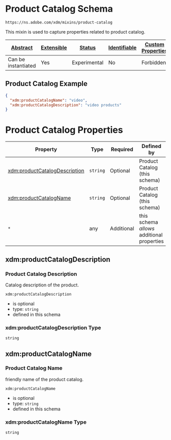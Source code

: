 
# Product Catalog Schema

```
https://ns.adobe.com/xdm/mixins/product-catalog
```

This mixin is used to capture properties related to product catalog.

| [Abstract](../../../abstract.md) | [Extensible](../../../extensions.md) | [Status](../../../status.md) | [Identifiable](../../../id.md) | [Custom Properties](../../../extensions.md) | [Additional Properties](../../../extensions.md) | Defined In |
|----------------------------------|--------------------------------------|------------------------------|--------------------------------|---------------------------------------------|-------------------------------------------------|------------|
| Can be instantiated | Yes | Experimental | No | Forbidden | Permitted | [fieldgroups/product/product-catalog.schema.json](fieldgroups/product/product-catalog.schema.json) |

## Product Catalog Example
```json
{
  "xdm:productCatalogName": "video",
  "xdm:productCatalogDescription": "video products"
}
```

# Product Catalog Properties

| Property | Type | Required | Defined by |
|----------|------|----------|------------|
| [xdm:productCatalogDescription](#xdmproductcatalogdescription) | `string` | Optional | Product Catalog (this schema) |
| [xdm:productCatalogName](#xdmproductcatalogname) | `string` | Optional | Product Catalog (this schema) |
| `*` | any | Additional | this schema *allows* additional properties |

## xdm:productCatalogDescription
### Product Catalog Description

Catalog description of the product.

`xdm:productCatalogDescription`
* is optional
* type: `string`
* defined in this schema

### xdm:productCatalogDescription Type


`string`






## xdm:productCatalogName
### Product Catalog Name

friendly name of the product catalog.

`xdm:productCatalogName`
* is optional
* type: `string`
* defined in this schema

### xdm:productCatalogName Type


`string`





